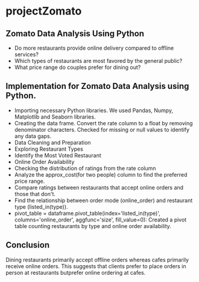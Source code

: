 # projectZomato

## Zomato Data Analysis Using Python
- Do more restaurants provide online delivery compared to offline services?
- Which types of restaurants are most favored by the general public?
- What price range do couples prefer for dining out?

## Implementation for Zomato Data Analysis using Python.

- Importing necessary Python libraries.
We used Pandas, Numpy, Matplotlib and Seaborn libraries.
- Creating the data frame.
Convert the rate column to a float by removing denominator characters.
Checked for missing or null values to identify any data gaps.
- Data Cleaning and Preparation
- Exploring Restaurant Types
- Identify the Most Voted Restaurant
- Online Order Availability
- Checking the distribution of ratings from the rate column
- Analyze the approx_cost(for two people) column to find the preferred price range.
- Compare ratings between restaurants that accept online orders and those that don't.
- Find the relationship between order mode (online_order) and restaurant type (listed_in(type)).
-    pivot_table = dataframe.pivot_table(index='listed_in(type)', columns='online_order', aggfunc='size', fill_value=0): Created a pivot table counting restaurants by type and online order availability.


## Conclusion
Dining restaurants primarily accept offline orders whereas cafes primarily receive online orders. This suggests that clients prefer to place orders in person at restaurants butprefer online ordering at cafes.
